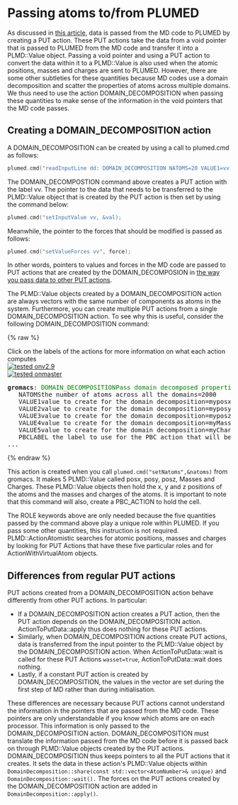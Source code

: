 # Passing atoms to/from PLUMED

As discussed in [this article](MDInterfaceI.md), data is passed from the MD code to PLUMED by creating a PUT action.
These PUT actions take the data from a void pointer that is passed to PLUMED from the MD code and transfer it into a 
PLMD::Value object. Passing a void pointer and using a PUT action to convert the data within it
to a PLMD::Value is also used when the atomic positions, masses and charges are sent to PLUMED. However, 
there are some other subtleties for these quantities because MD codes use a domain decomposition and scatter the properties of atoms across
multiple domains. We thus need to use the action DOMAIN_DECOMPOSITION when passing these quantities to make sense of the 
information in the void pointers that the MD code passes.

## Creating a DOMAIN_DECOMPOSITION action

A DOMAIN_DECOMPOSITION can be created by using a call to plumed.cmd as follows:

```c++
plumed.cmd("readInputLine dd: DOMAIN_DECOMPOSITION NATOMS=20 VALUE1=vv UNIT1=length PERIODIC1=NO CONSTANT1=False");
```

The DOMAIN_DECOMPOSTION command above creates a PUT action with the label vv. The pointer to the data that needs to be transferred to the PLMD::Value
object that is created by the PUT action is then set by using the command below:

```c++
plumed.cmd("setInputValue vv, &val);
```

Meanwhile, the pointer to the forces that should be modified is passed as follows:

```c++
plumed.cmd("setValueForces vv", force);
```

In other words, pointers to values and forces in the MD code are passed to PUT actions that are created by the DOMAIN_DECOMPOSION in 
[the way you pass data to other PUT actions](MDInterfaceI.md). 

The PLMD::Value objects created by a DOMAIN_DECOMPOSITION action are always vectors with the same number of components as atoms in the system. Furthermore, you can create multiple PUT
actions from a single DOMAIN_DECOMPOSITION action. To see why this is useful, consider the following DOMAIN_DECOMPOSITION command:

{% raw %}
<div class="plumedpreheader">
<div class="headerInfo" id="value_details_data/MDInterfaceII.md_working_1.dat"> Click on the labels of the actions for more information on what each action computes </div>
<div class="containerBadge">
<div class="headerBadge"><a href="MDInterfaceII.md_working_1.dat.plumed.stderr"><img src="https://img.shields.io/badge/v2.9-failed-red.svg" alt="tested onv2.9" /></a></div>
<div class="headerBadge"><a href="MDInterfaceII.md_working_1.dat.plumed_master.stderr"><img src="https://img.shields.io/badge/master-passing-green.svg" alt="tested onmaster" /></a></div>
</div>
</div>
<pre class="plumedlisting">
<b name="data/MDInterfaceII.md_working_1.datgromacs" onclick='showPath("data/MDInterfaceII.md_working_1.dat","data/MDInterfaceII.md_working_1.datgromacs","data/MDInterfaceII.md_working_1.datgromacs","brown")'>gromacs</b>: <span class="plumedtooltip" style="color:green">DOMAIN_DECOMPOSITION<span class="right">Pass domain decomposed properties of atoms to PLUMED <a href="https://www.plumed.org/doc-master/user-doc/html/DOMAIN_DECOMPOSITION" style="color:green">More details</a><i></i></span></span> ...
   <span class="plumedtooltip">NATOMS<span class="right">the number of atoms across all the domains<i></i></span></span>=2000
   <span class="plumedtooltip">VALUE1<span class="right">value to create for the domain decomposition<i></i></span></span>=myposx <span class="plumedtooltip">UNIT1<span class="right">unit of the ith value that is being passed through the domain decomposition<i></i></span></span>=length <span class="plumedtooltip">PERIODIC1<span class="right">if the value being passed to plumed is periodic then you should specify the periodicity of the function<i></i></span></span>=NO <span class="plumedtooltip">CONSTANT1<span class="right">is the ith value that is being passed through the domain decomposition constant<i></i></span></span>=False <span class="plumedtooltip">ROLE1<span class="right">Get the role this value plays in the code can be x/y/z/m/q to signify that this is x, y, z positions of atoms or masses or charges of atoms<i></i></span></span>=x
   <span class="plumedtooltip">VALUE2<span class="right">value to create for the domain decomposition<i></i></span></span>=myposy <span class="plumedtooltip">UNIT2<span class="right">unit of the ith value that is being passed through the domain decomposition<i></i></span></span>=length <span class="plumedtooltip">PERIODIC2<span class="right">if the value being passed to plumed is periodic then you should specify the periodicity of the function<i></i></span></span>=NO <span class="plumedtooltip">CONSTANT2<span class="right">is the ith value that is being passed through the domain decomposition constant<i></i></span></span>=False <span class="plumedtooltip">ROLE2<span class="right">Get the role this value plays in the code can be x/y/z/m/q to signify that this is x, y, z positions of atoms or masses or charges of atoms<i></i></span></span>=y
   <span class="plumedtooltip">VALUE3<span class="right">value to create for the domain decomposition<i></i></span></span>=myposz <span class="plumedtooltip">UNIT3<span class="right">unit of the ith value that is being passed through the domain decomposition<i></i></span></span>=length <span class="plumedtooltip">PERIODIC3<span class="right">if the value being passed to plumed is periodic then you should specify the periodicity of the function<i></i></span></span>=NO <span class="plumedtooltip">CONSTANT3<span class="right">is the ith value that is being passed through the domain decomposition constant<i></i></span></span>=False <span class="plumedtooltip">ROLE3<span class="right">Get the role this value plays in the code can be x/y/z/m/q to signify that this is x, y, z positions of atoms or masses or charges of atoms<i></i></span></span>=z
   <span class="plumedtooltip">VALUE4<span class="right">value to create for the domain decomposition<i></i></span></span>=myMasses <span class="plumedtooltip">UNIT4<span class="right">unit of the ith value that is being passed through the domain decomposition<i></i></span></span>=mass <span class="plumedtooltip">PERIODIC4<span class="right">if the value being passed to plumed is periodic then you should specify the periodicity of the function<i></i></span></span>=NO <span class="plumedtooltip">CONSTANT4<span class="right">is the ith value that is being passed through the domain decomposition constant<i></i></span></span>=True <span class="plumedtooltip">ROLE4<span class="right">Get the role this value plays in the code can be x/y/z/m/q to signify that this is x, y, z positions of atoms or masses or charges of atoms<i></i></span></span>=m
   <span class="plumedtooltip">VALUE5<span class="right">value to create for the domain decomposition<i></i></span></span>=myCharges <span class="plumedtooltip">UNIT5<span class="right">unit of the ith value that is being passed through the domain decomposition<i></i></span></span>=charge <span class="plumedtooltip">PERIODIC5<span class="right">if the value being passed to plumed is periodic then you should specify the periodicity of the function<i></i></span></span>=NO <span class="plumedtooltip">CONSTANT5<span class="right">is the ith value that is being passed through the domain decomposition constant<i></i></span></span>=True <span class="plumedtooltip">ROLE5<span class="right">Get the role this value plays in the code can be x/y/z/m/q to signify that this is x, y, z positions of atoms or masses or charges of atoms<i></i></span></span>=q
   <span class="plumedtooltip">PBCLABEL<span class="right"> the label to use for the PBC action that will be created<i></i></span></span>=mybox
...
<span style="display:none;" id="data/MDInterfaceII.md_working_1.datgromacs">The DOMAIN_DECOMPOSITION action with label <b>gromacs</b> calculates the following quantities:<table  align="center" frame="void" width="95%" cellpadding="5%"><tr><td width="5%"><b> Quantity </b>  </td><td><b> Description </b> </td></tr><tr><td width="5%">gromacs.value</td><td>the domain that each atom is within</td></tr></table></span></pre>
 {% endraw %} 

This action is created when you call `plumed.cmd("setNatoms",&natoms)` from gromacs. It makes 5 PLMD::Value called posx, posy, posz, Masses and Charges. 
These PLMD::Value objects then hold the x, y and z positions of the atoms and the masses and charges of the atoms. It is important to note that this command will 
also, create a PBC_ACTION to hold the cell.

The ROLE keywords above are only needed because the five quantities passed by the command above play a unique role within PLUMED. If you pass 
some other quantities, this instruction is not required. PLMD::ActionAtomistic searches for atomic positions, masses and charges by looking for PUT Actions
that have these five particular roles and for ActionWithVirtualAtom objects.

## Differences from regular PUT actions

PUT actions created from a DOMAIN_DECOMPOSITION action behave differently from other PUT actions. In particular:

* If a DOMAIN_DECOMPOSITION action creates a PUT action, then the PUT action depends on the DOMAIN_DECOMPOSITION action. ActionToPutData::apply thus does nothing for these PUT actions.
* Similarly, when DOMAIN_DECOMPOSITION actions create PUT actions, data is transferred from the input pointer to the PLMD::Value object by the DOMAIN_DECOMPOSITION action. When ActionToPutData::wait is called for these PUT Actions `wasset=true`, ActionToPutData::wait does nothing.
* Lastly, if a constant PUT action is created by DOMAIN_DECOMPOSITION, the values in the vector are set during the first step of MD rather than during initialisation. 

These differences are necessary because PUT actions cannot understand the information in the pointers that are passed from the MD code. These pointers are only understandable if you know 
which atoms are on each processor. This information is only passed to the DOMAIN_DECOMPOSITION action. DOMAIN_DECOMPOSITION must translate the information passed from the MD code before it is 
passed back on through PLMD::Value objects created by the PUT actions. DOMAIN_DECOMPOSITION thus keeps pointers to all the PUT actions that it creates. It sets the data in these action's PLMD::Value objects
within `DomainDecomposition::share(const std::vector<AtomNumber>& unique)` and `DomainDecomposition::wait().`  The forces on the PUT actions created by the DOMAIN_DECOMPOSITION action are added in `DomainDecomposition::apply()`.

